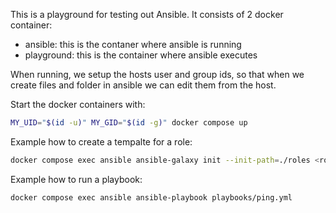 This is a playground for testing out Ansible. It consists of 2 docker container:
- ansible: this is the contaner where ansible is running
- playground: this is the container where ansible executes

When running, we setup the hosts user and group ids, so that when we create files and folder in ansible we can edit them from the host.

Start the docker containers with:
```bash
MY_UID="$(id -u)" MY_GID="$(id -g)" docker compose up
```

Example how to create a tempalte for a role:
```bash
docker compose exec ansible ansible-galaxy init --init-path=./roles <role name>
```

Example how to run a playbook:
```bash
docker compose exec ansible ansible-playbook playbooks/ping.yml
```